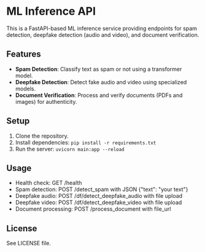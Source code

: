 # ML Inference API

This is a FastAPI-based ML inference service providing endpoints for spam detection, deepfake detection (audio and video), and document verification.

## Features

- **Spam Detection**: Classify text as spam or not using a transformer model.
- **Deepfake Detection**: Detect fake audio and video using specialized models.
- **Document Verification**: Process and verify documents (PDFs and images) for authenticity.

## Setup

1. Clone the repository.
2. Install dependencies: `pip install -r requirements.txt`
3. Run the server: `uvicorn main:app --reload`

## Usage

- Health check: GET /health
- Spam detection: POST /detect_spam with JSON {"text": "your text"}
- Deepfake audio: POST /df/detect_deepfake_audio with file upload
- Deepfake video: POST /df/detect_deepfake_video with file upload
- Document processing: POST /process_document with file_url

## License

See LICENSE file.
